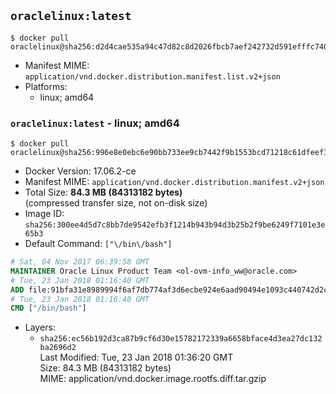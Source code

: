 ## `oraclelinux:latest`

```console
$ docker pull oraclelinux@sha256:d2d4cae535a94c47d82c8d2026fbcb7aef242732d591efffc740efcd6b917da0
```

-	Manifest MIME: `application/vnd.docker.distribution.manifest.list.v2+json`
-	Platforms:
	-	linux; amd64

### `oraclelinux:latest` - linux; amd64

```console
$ docker pull oraclelinux@sha256:996e8e0ebc6e90bb733ee9cb7442f9b1553bcd71218c61dfeef33cf84933405f
```

-	Docker Version: 17.06.2-ce
-	Manifest MIME: `application/vnd.docker.distribution.manifest.v2+json`
-	Total Size: **84.3 MB (84313182 bytes)**  
	(compressed transfer size, not on-disk size)
-	Image ID: `sha256:300ee4d5d7c8bb7de9542efb3f1214b943b94d3b25b2f9be6249f7101e3e65b3`
-	Default Command: `["\/bin\/bash"]`

```dockerfile
# Sat, 04 Nov 2017 06:39:58 GMT
MAINTAINER Oracle Linux Product Team <ol-ovm-info_ww@oracle.com>
# Tue, 23 Jan 2018 01:16:40 GMT
ADD file:91bfa31e8989994f6af7db774af3d6ecbe924e6aad90494e1093c440742d2cac in / 
# Tue, 23 Jan 2018 01:16:40 GMT
CMD ["/bin/bash"]
```

-	Layers:
	-	`sha256:ec56b192d3ca87b9cf6d30e15782172339a6658bface4d3ea27dc132ba2696d2`  
		Last Modified: Tue, 23 Jan 2018 01:36:20 GMT  
		Size: 84.3 MB (84313182 bytes)  
		MIME: application/vnd.docker.image.rootfs.diff.tar.gzip
